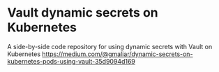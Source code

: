 # Vault dynamic secrets on Kubernetes

A side-by-side code repository for using dynamic secrets with Vault on Kubernetes
https://medium.com/@gmaliar/dynamic-secrets-on-kubernetes-pods-using-vault-35d9094d169
